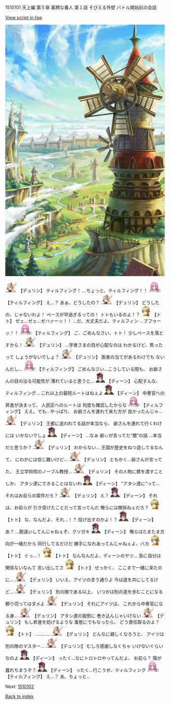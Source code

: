 1510101 天上編 第５章 寡黙な番人 第１話 そびえる外壁 バトル開始前の会話

[View script in lisp](../scripts/1510101.txt)

![005_Windmill.png](../images/backgrounds/005_Windmill.png)

<img src="../images/units/0.png" alt="0.png" height="34"/>
【デュリン】
ティルフィング！
…ちょっと、ティルフィング！！

<img src="../images/units/24.png" alt="24.png" height="34"/>
【ティルフィング】
え…？
あぁ、どうしたの？

<img src="../images/units/0.png" alt="0.png" height="34"/>
【デュリン】
どうしたの、じゃないわよ！
ペースが早過ぎるっての！
トトもいるのよ！？

<img src="../images/units/4.png" alt="4.png" height="34"/>
【トト】
ゼェ…ゼェ…ゼハァーッ！！
…だ、大丈夫だよ、ティルフィン
…ブフゥーッ！！

<img src="../images/units/24.png" alt="24.png" height="34"/>
【ティルフィング】
ご、ごめんなさい、トト！
少しペースを落とすから！

<img src="../images/units/0.png" alt="0.png" height="34"/>
【デュリン】
…学者さまの目が心配なのは
わかるけど、焦ったって
しょうがないでしょ？

<img src="../images/units/0.png" alt="0.png" height="34"/>
【デュリン】
医者の当てがあるわけでも
ないんだし…

<img src="../images/units/24.png" alt="24.png" height="34"/>
【ティルフィング】
ごめんなさい…こうしている間も、
お爺さんの目の治る可能性が
薄れていると思うと…

<img src="../images/units/6.png" alt="6.png" height="34"/>
【ディーン】
心配すんな、ティルフィング…
これ以上の最短ルートはねぇよ

<img src="../images/units/6.png" alt="6.png" height="34"/>
【ディーン】
中奏官への昇進が決まって、
人民区へのルートは
何度も確認したからな

<img src="../images/units/24.png" alt="24.png" height="34"/>
【ティルフィング】
ええ。でも…やっぱり、
お爺さんを連れて来た方が
良かったんじゃ…

<img src="../images/units/0.png" alt="0.png" height="34"/>
【デュリン】
王都に追われてる話が本当なら、
爺さんを連れて行くわけには
いかないでしょ

<img src="../images/units/6.png" alt="6.png" height="34"/>
【ディーン】
…なぁ
爺ぃが言ってた“暦”の話
…本当だと思うか？

<img src="../images/units/0.png" alt="0.png" height="34"/>
【デュリン】
わからない…
王国が歴史をねつ造してるなんて、
にわかには信じ難いけど…

<img src="../images/units/0.png" alt="0.png" height="34"/>
【デュリン】
ともかく…爺さんが言ってた、
王立学術院のノーブル教授…

<img src="../images/units/0.png" alt="0.png" height="34"/>
【デュリン】
その人物に暦を渡すことしか、
アタシ達にできることはないわ

<img src="../images/units/6.png" alt="6.png" height="34"/>
【ディーン】
“アタシ達に”って…
それはお前らの案件だろ？

<img src="../images/units/0.png" alt="0.png" height="34"/>
【デュリン】
え？

<img src="../images/units/6.png" alt="6.png" height="34"/>
【ディーン】
それは、お前らが
引き受けたことだって言ってんだ
俺らには関係ねぇだろ？

<img src="../images/units/4.png" alt="4.png" height="34"/>
【トト】
な、なんだよ、それ…！？
投げ出すのかよ！？

<img src="../images/units/6.png" alt="6.png" height="34"/>
【ディーン】
あ？
…勘違いしてんじゃねぇぞ、クソガキ

<img src="../images/units/6.png" alt="6.png" height="34"/>
【ディーン】
俺らはたまたま方向が一緒だから
同行してるだけだ
勝手になれあってんじゃねぇよ、バカ

<img src="../images/units/4.png" alt="4.png" height="34"/>
【トト】
ぐっ…！

<img src="../images/units/4.png" alt="4.png" height="34"/>
【トト】
なんなんだよ、ディーンのヤツ…
急に自分は関係ないなんて
言い出してさ

<img src="../images/units/4.png" alt="4.png" height="34"/>
【トト】
せっかく、
ここまで一緒に来たのに…

<img src="../images/units/0.png" alt="0.png" height="34"/>
【デュリン】
いいえ、アイツの言う通りよ
今は道を共にしてるけど…

<img src="../images/units/0.png" alt="0.png" height="34"/>
【デュリン】
別の隊である以上、
いつかは別の道を歩むことになる
頼り切ってはダメよ

<img src="../images/units/0.png" alt="0.png" height="34"/>
【デュリン】
それにアイツは、
これから中奏官になる身…

<img src="../images/units/0.png" alt="0.png" height="34"/>
【デュリン】
アタシ達の面倒に
巻き込んじゃいけない

<img src="../images/units/0.png" alt="0.png" height="34"/>
【デュリン】
もし昇進を妨げるような
事態にでもなったら、
どう責任取るのよ？

<img src="../images/units/4.png" alt="4.png" height="34"/>
【トト】
…………

<img src="../images/units/0.png" alt="0.png" height="34"/>
【デュリン】
どんなに親しくなろうと、
アイツは別の隊のマスター…

<img src="../images/units/0.png" alt="0.png" height="34"/>
【デュリン】
むしろ感謝しなくちゃ
いけないぐらいなのよ

<img src="../images/units/6.png" alt="6.png" height="34"/>
【ディーン】
ったく…なにトロトロやってんだよ、
お前ら？
陽が暮れちまうぞ？

<img src="../images/units/6.png" alt="6.png" height="34"/>
【ディーン】
ったく…行こうぜ、ティルフィング

<img src="../images/units/24.png" alt="24.png" height="34"/>
【ティルフィング】
え…？
あ、ちょっと…

Next: [1510102](1510102.md)

[Back to index](index.md)
